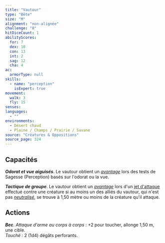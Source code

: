 ```yaml
---
title: "Vautour"
type: "Bête"
size: "M"
alignment: "non-alignée"
challenge: "0"
hitDiceCount: 1
abilityScores:
  for: 7
  dex: 10
  con: 13
  int: 2
  sag: 12
  cha: 4
ac: 
  armorType: null
skills: 
  - name: "perception"
    isExpert: true
movement: 
  walk: 3
  fly: 15
senses: 
languages: 
  - ""
environments:
  - Désert chaud
  - Plaine / Champs / Prairie / Savane
source: "Créatures & Oppositions"
source_page: 324
---
```

## Capacités
_**Odorat et vue aiguisés**_. Le vautour obtient un [_avantage_](/utiliser-les-caracteristiques/#avantage-et-desavantage) lors des tests de Sagesse (Perception) basés sur l'odorat ou la vue.

_**Tactique de groupe**_. Le vautour obtient un [_avantage_](/utiliser-les-caracteristiques/#avantage-et-desavantage) lors d'un [jet d'attaque](/combattre/#jets-d-attaque) effectué contre une créature si au moins un des alliés du vautour, qui n'est pas [_neutralisé_](/gerer-la-sante-du-personnage/#neutralise), se trouve à 1,50 mètre ou moins de la créature qu'il attaque.

## Actions
_**Bec**_. _Attaque d'arme au corps à corps_ : +2 pour toucher, allonge 1,50 m, une cible.  
_Touché_ : 2 (1d4) dégâts perforants.
